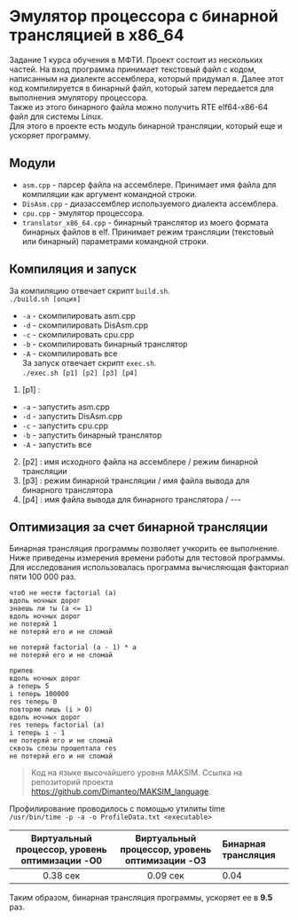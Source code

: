 # Эмулятор процеccора с бинарной трансляцией в x86_64  
Задание 1 курса обучения в МФТИ. Проект состоит из нескольких частей. 
На вход программа принимает текстовый файл с кодом, написанным на диалекте
ассемблера, который придумал я. Далее этот код компилируется в бинарный файл, который
затем передается для выполнения эмулятору процессора.  
Также из этого бинарного файла можно получить RTE elf64-x86-64 файл для системы Linux.  
Для этого в проекте есть модуль бинарной трансляции, который еще и ускоряет программу.  
## Модули
 * `asm.cpp` - парсер файла на ассемблере. Принимает имя файла для компиляции как аргумент командной строки.  
 * `DisAsm.cpp` - диазассемблер используемого диалекта ассемблера.  
 * `cpu.cpp` - эмулятор процессора.  
 * `translator_x86_64.cpp` - бинарный транслятор из моего формата бинарных файлов в elf. 
 Принимает режим трансляции (текстовый или бинарный) параметрами командной строки.
 ## Компиляция и запуск
 За компиляцию отвечает скрипт `build.sh`.  
 `./build.sh [опция]`  
 * `-a` - скомпилировать asm.cpp  
 * `-d` - скомпилировать DisAsm.cpp  
 * `-c` - скомпилировать cpu.cpp  
 * `-b` - скомпилировать бинарный транслятор  
 * `-A` - скомпилировать все  
 За запуск отвечает скрипт `exec.sh`.  
 `./exec.sh [p1] [p2] [p3] [p4]`  
 1) [p1] :  
 * `-a` - запустить asm.cpp   
 * `-d` - запустить DisAsm.cpp  
 * `-c` - запустить cpu.cpp  
 * `-b` - запустить бинарный транслятор  
 * `-A` - запустить все  
 2) [p2] : имя исходного файла на ассемблере / режим бинарной трансляции  
 3) [p3] : режим бинарной трансляции / имя файла вывода для бинарного транслятора  
 4) [p4] : имя файла вывода для бинарного транслятора / ---  
## Оптимизация за счет бинарной трансляции  
Бинарная трансляция программы позволяет учкорить ее выполнение. Ниже приведены измерения времени работы для тестовой программы.
Для исследования использовалась программа вычисляющая факториал пяти 100 000 раз.  

```
чтоб не нести factorial (a)
вдоль ночных дорог
знаешь ли ты (a <= 1)
вдоль ночных дорог
не потеряй 1
не потеряй его и не сломай

не потеряй factorial (a - 1) * a
не потеряй его и не сломай

припев
вдоль ночных дорог
a теперь 5
i теперь 100000
res теперь 0
повторяю лишь (i > 0)
вдоль ночных дорог
res теперь factorial (a)
i теперь i - 1
не потеряй его и не сломай
сквозь слезы прошептала res
не потеряй его и не сломай
```
> Код на языке высочайшего уровня MAKSIM. Ссылка на репозиторий проекта https://github.com/Dimanteo/MAKSIM_language.  

Профилирование проводилось с помощью утилиты time  
`/usr/bin/time -p -a -o ProfileData.txt <executable>`  
 
| Виртуальный процессор, уровень оптимизации -O0 | Виртуальный процессор, уровень оптимизации -O3 | Бинарная трансляция |
|:---------------------:|:-------------------:|:------------------|
|         0.38 сек      |        0.09 сек     |         0.04      |

Таким образом, бинарная трансляция программы, ускоряет ее в **9.5** раз. 
